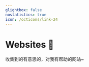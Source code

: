```yaml
---
glightbox: false
nostatistics: true
icon: /octicons/link-24
---
```

# Websites :link:

收集到的有意思的，对我有帮助的网站~